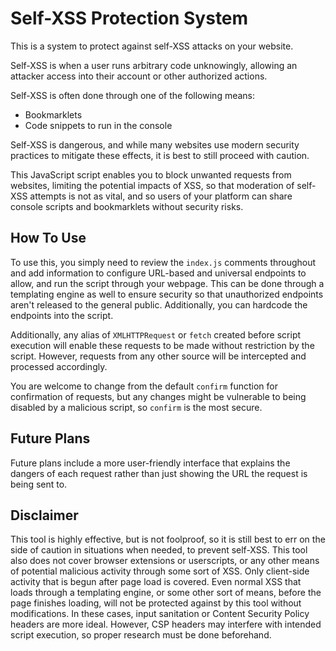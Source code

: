 # Self-XSS Protection System
This is a system to protect against self-XSS attacks on your website.

Self-XSS is when a user runs arbitrary code unknowingly, allowing an attacker access into their account or other authorized actions.

Self-XSS is often done through one of the following means:
* Bookmarklets
* Code snippets to run in the console

Self-XSS is dangerous, and while many websites use modern security practices to mitigate these effects, it is best to still proceed with caution.


This JavaScript script enables you to block unwanted requests from websites, limiting the potential impacts of XSS, so that moderation of self-XSS attempts is not as vital, and so users of your platform can share console scripts and bookmarklets without security risks. 

## How To Use

To use this, you simply need to review the `index.js` comments throughout and add information to configure URL-based and universal endpoints to allow, and run the script through your webpage. This can be done through a templating engine as well to ensure security so that unauthorized endpoints aren't released to the general public. Additionally, you can hardcode the endpoints into the script.

Additionally, any alias of `XMLHTTPRequest` or `fetch` created before script execution will enable these requests to be made without restriction by the script. However, requests from any other source will be intercepted and processed accordingly. 

You are welcome to change from the default `confirm` function for confirmation of requests, but any changes might be vulnerable to being disabled by a malicious script, so `confirm` is the most secure. 

## Future Plans

Future plans include a more user-friendly interface that explains the dangers of each request rather than just showing the URL the request is being sent to.

## Disclaimer

This tool is highly effective, but is not foolproof, so it is still best to err on the side of caution in situations when needed, to prevent self-XSS. This tool also does not cover browser extensions or userscripts, or any other means of potential malicious activity through some sort of XSS. Only client-side activity that is begun after page load is covered. Even normal XSS that loads through a templating engine, or some other sort of means, before the page finishes loading, will not be protected against by this tool without modifications. In these cases, input sanitation or Content Security Policy headers are more ideal. However, CSP headers may interfere with intended script execution, so proper research must be done beforehand.
